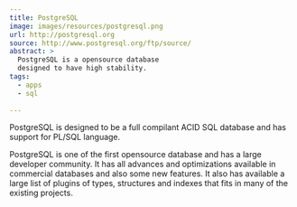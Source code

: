 ```yaml
---
title: PostgreSQL
image: images/resources/postgresql.png
url: http://postgresql.org
source: http://www.postgresql.org/ftp/source/
abstract: >
  PostgreSQL is a opensource database
  designed to have high stability.
tags:
  - apps
  - sql
  
---
```

PostgreSQL is designed to be 
a full compilant ACID SQL database
and has support for PL/SQL language.

PostgreSQL is one of the first opensource database
and has a large developer community.
It has all advances and optimizations 
available in commercial databases 
and also some new features.
It also has available a large list of plugins
of types, structures and indexes that fits
in many of the existing projects.
